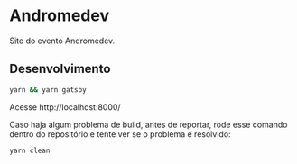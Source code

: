 # Andromedev

Site do evento Andromedev.

## Desenvolvimento

```sh
yarn && yarn gatsby
```

Acesse http://localhost:8000/

Caso haja algum problema de build, antes de reportar, rode esse comando dentro do repositório e tente ver se o problema é resolvido:

```sh
yarn clean
```
